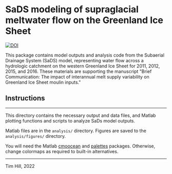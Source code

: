# SaDS modeling of supraglacial meltwater flow on the Greenland Ice Sheet


[![DOI](https://zenodo.org/badge/DOI/10.5281/zenodo.4923858.svg)](https://doi.org/10.5281/zenodo.4923858)

This package contains model outputs and analysis code from the Subaerial Drainage System (SaDS) model, representing water flow across a hydrologic catchment on the western Greenland Ice Sheet for 2011, 2012, 2015, and 2016. These materials are supporting the manuscript "Brief Communication: The impact of interannual melt supply variability on Greenland Ice Sheet moulin inputs."

## Instructions




-----------------------------------


This directory contains the necessary output and data files, and Matlab plotting functions and scripts to analyze SaDs model outputs.

Matlab files are in the `analysis/` directory. Figures are saved to the `analysis/figures/` directory.

You will need the Matlab [cmoocean](https://www.mathworks.com/matlabcentral/fileexchange/57773-cmocean-perceptually-uniform-colormaps) and [palettes](https://github.com/timghill/palettes) packages. Otherwise, change colormaps as required to built-in alternatives.

----
Tim Hill, 2022
